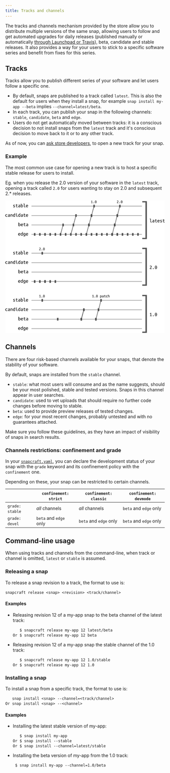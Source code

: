 ```yaml
---
title: Tracks and channels
---
```


The tracks and channels mechanism provided by the store allow you to distribute multiple versions of the same snap, allowing users to follow and get automated upgrades for daily releases (published manually or automatically [through Launchpad or Travis](/docs/build-snaps/ci-integration)), beta, candidate and stable releases. It also provides a way for your users to stick to a specific software series and benefit from fixes for this series.

## Tracks

Tracks allow you to publish different series of your software and let users follow a specific one.

* By default, snaps are published to a track called `latest`. This is also the default for users when they install a snap, for example `snap install my-app --beta` implies `--channel=latest/beta`.
* In each track, you can publish your snap in the following channels: `stable`, `candidate`, `beta` and `edge`.
* Users do not get automatically moved between tracks: it is a conscious decision to not install snaps from the `latest` track and it's conscious decision to move back to it or to any other track.

As of now, you can [ask store developers](/community), to open a new track for your snap.

### Example

The most common use case for opening a new track is to host a specific stable release for users to install.

Eg. when you release the 2.0 version of your software in the `latest` track, opening a track called `2.0` for users wanting to stay on 2.0 and subsequent 2.* releases.

![Tracks and channels - example](../media/tracks_channels_example.png)

## Channels

There are four risk-based channels available for your snaps, that denote the stability of your software.

By default, snaps are installed from the `stable` channel.

* `stable`: what most users will consume and as the name suggests, should be your most polished, stable and tested versions. Snaps in this channel appear in user searches.
* `candidate`: used to vet uploads that should require no further code changes before moving to stable.
* `beta`: used to provide preview releases of tested changes.
* `edge`: for your most recent changes, probably untested and with no guarantees attached.

Make sure you follow these guidelines, as they have an impact of visibility of snaps in search results.

### Channels restrictions: confinement and grade

In your [`snapcraft.yaml`](/docs/build-snaps/syntax), you can declare the development status of your snap with the `grade` keyword and its confinement policy with the `confinement` one.

Depending on these, your snap can be restricted to certain channels.

|                 | `confinement: strict`  | `confinement: classic` | `confinement: devmode` |
| --------------- | ---------------------- | ---------------------- | ---------------------- |
| `grade: stable` | *all* channels         | *all* channels         | `beta` and `edge` only |
| `grade: devel`  | `beta` and `edge` only | `beta` and `edge` only | `beta` and `edge` only |

## Command-line usage

When using tracks and channels from the command-line, when track or channel is omitted, `latest` or `stable` is assumed.

### Releasing a snap

To release a snap revision to a track, the format to use is:

    snapcraft release <snap> <revision> <track/channel>

#### Examples

* Releasing revision 12 of a my-app snap to the beta channel of the latest track:

         $ snapcraft release my-app 12 latest/beta
      Or $ snapcraft release my-app 12 beta

* Releasing revision 12 of a my-app snap the stable channel of the 1.0 track:

         $ snapcraft release my-app 12 1.0/stable
      Or $ snapcraft release my-app 12 1.0

### Installing a snap

To install a snap from a specific track, the format to use is:

       snap install <snap> --channel=<track/channel>
    Or snap install <snap> --<channel>

#### Examples

* Installing the latest stable version of my-app:

         $ snap install my-app
      Or $ snap install --stable
      Or $ snap install --channel=latest/stable

* Installing the beta version of my-app from the 1.0 track:

       $ snap install my-app --channel=1.0/beta
